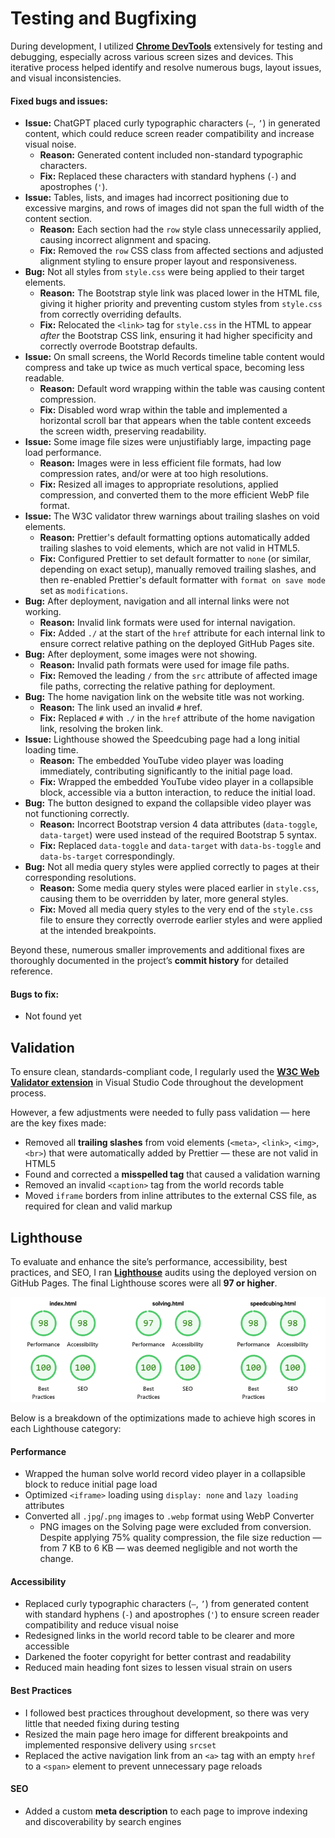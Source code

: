 # Testing and Bugfixing

During development, I utilized **[Chrome DevTools](https://developer.chrome.com/docs/devtools)** extensively for testing and debugging, especially across various screen sizes and devices. This iterative process helped identify and resolve numerous bugs, layout issues, and visual inconsistencies.

#### Fixed bugs and issues:

- **Issue:** ChatGPT placed curly typographic characters (`–`, `’`) in generated content, which could reduce screen reader compatibility and increase visual noise.
  - **Reason:** Generated content included non-standard typographic characters.
  - **Fix:** Replaced these characters with standard hyphens (`-`) and apostrophes (`'`).
- **Issue:** Tables, lists, and images had incorrect positioning due to excessive margins, and rows of images did not span the full width of the content section.
  - **Reason:** Each section had the `row` style class unnecessarily applied, causing incorrect alignment and spacing.
  - **Fix:** Removed the `row` CSS class from affected sections and adjusted alignment styling to ensure proper layout and responsiveness.
- **Bug:** Not all styles from `style.css` were being applied to their target elements.
  - **Reason:** The Bootstrap style link was placed lower in the HTML file, giving it higher priority and preventing custom styles from `style.css` from correctly overriding defaults.
  - **Fix:** Relocated the `<link>` tag for `style.css` in the HTML to appear _after_ the Bootstrap CSS link, ensuring it had higher specificity and correctly overrode Bootstrap defaults.
- **Issue:** On small screens, the World Records timeline table content would compress and take up twice as much vertical space, becoming less readable.
  - **Reason:** Default word wrapping within the table was causing content compression.
  - **Fix:** Disabled word wrap within the table and implemented a horizontal scroll bar that appears when the table content exceeds the screen width, preserving readability.
- **Issue:** Some image file sizes were unjustifiably large, impacting page load performance.
  - **Reason:** Images were in less efficient file formats, had low compression rates, and/or were at too high resolutions.
  - **Fix:** Resized all images to appropriate resolutions, applied compression, and converted them to the more efficient WebP file format.
- **Issue:** The W3C validator threw warnings about trailing slashes on void elements.
  - **Reason:** Prettier's default formatting options automatically added trailing slashes to void elements, which are not valid in HTML5.
  - **Fix:** Configured Prettier to set default formatter to `none` (or similar, depending on exact setup), manually removed trailing slashes, and then re-enabled Prettier's default formatter with `format on save mode` set as `modifications`.
- **Bug:** After deployment, navigation and all internal links were not working.
  - **Reason:** Invalid link formats were used for internal navigation.
  - **Fix:** Added `./` at the start of the `href` attribute for each internal link to ensure correct relative pathing on the deployed GitHub Pages site.
- **Bug:** After deployment, some images were not showing.
  - **Reason:** Invalid path formats were used for image file paths.
  - **Fix:** Removed the leading `/` from the `src` attribute of affected image file paths, correcting the relative pathing for deployment.
- **Bug:** The home navigation link on the website title was not working.
  - **Reason:** The link used an invalid `#` href.
  - **Fix:** Replaced `#` with `./` in the `href` attribute of the home navigation link, resolving the broken link.
- **Issue:** Lighthouse showed the Speedcubing page had a long initial loading time.
  - **Reason:** The embedded YouTube video player was loading immediately, contributing significantly to the initial page load.
  - **Fix:** Wrapped the embedded YouTube video player in a collapsible block, accessible via a button interaction, to reduce the initial load.
- **Bug:** The button designed to expand the collapsible video player was not functioning correctly.
  - **Reason:** Incorrect Bootstrap version 4 data attributes (`data-toggle`, `data-target`) were used instead of the required Bootstrap 5 syntax.
  - **Fix:** Replaced `data-toggle` and `data-target` with `data-bs-toggle` and `data-bs-target` correspondingly.
- **Bug:** Not all media query styles were applied correctly to pages at their corresponding resolutions.
  - **Reason:** Some media query styles were placed earlier in `style.css`, causing them to be overridden by later, more general styles.
  - **Fix:** Moved all media query styles to the very end of the `style.css` file to ensure they correctly overrode earlier styles and were applied at the intended breakpoints.

Beyond these, numerous smaller improvements and additional fixes are thoroughly documented in the project’s **commit history** for detailed reference.

#### Bugs to fix:

- Not found yet

## Validation

To ensure clean, standards-compliant code, I regularly used the **[W3C Web Validator extension](https://marketplace.visualstudio.com/items?itemName=CelianRiboulet.webvalidator)** in Visual Studio Code throughout the development process.

However, a few adjustments were needed to fully pass validation — here are the key fixes made:

- Removed all **trailing slashes** from void elements (`<meta>`, `<link>`, `<img>`, `<br>`) that were automatically added by Prettier — these are not valid in HTML5
- Found and corrected a **misspelled tag** that caused a validation warning
- Removed an invalid `<caption>` tag from the world records table
- Moved `iframe` borders from inline attributes to the external CSS file, as required for clean and valid markup

## Lighthouse

To evaluate and enhance the site’s performance, accessibility, best practices, and SEO, I ran **[Lighthouse](https://developer.chrome.com/docs/lighthouse)** audits using the deployed version on GitHub Pages. The final Lighthouse scores were all **97 or higher**.

![Lighthouse Report Screenshot](documentation/images/lighthouse.png)

Below is a breakdown of the optimizations made to achieve high scores in each Lighthouse category:

#### Performance

- Wrapped the human solve world record video player in a collapsible block to reduce initial page load
- Optimized `<iframe>` loading using `display: none` and `lazy loading` attributes
- Converted all `.jpg`/`.png` images to `.webp` format using WebP Converter
  - PNG images on the Solving page were excluded from conversion. Despite applying 75% quality compression, the file size reduction — from 7 KB to 6 KB — was deemed negligible and not worth the change.

#### Accessibility

- Replaced curly typographic characters (`–`, `’`) from generated content with standard hyphens (`-`) and apostrophes (`'`) to ensure screen reader compatibility and reduce visual noise
- Redesigned links in the world record table to be clearer and more accessible
- Darkened the footer copyright
  for better contrast and readability
- Reduced main heading font sizes to lessen visual strain on users

#### Best Practices

- I followed best practices throughout development, so there was very little that needed fixing during testing
- Resized the main page hero image for different breakpoints and implemented responsive delivery using `srcset`
- Replaced the active navigation link from an `<a>` tag with an empty `href` to a `<span>` element to prevent unnecessary page reloads

#### SEO

- Added a custom **meta description** to each page to improve indexing and discoverability by search engines
